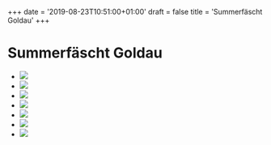 +++
date = '2019-08-23T10:51:00+01:00'
draft = false
title = 'Summerfäscht Goldau'
+++

# Summerfäscht Goldau

* ![](http://tambourenarthgoldau.ch/wp-content/uploads/2019/08/DSC1574-1024x683.jpg)
* ![](http://tambourenarthgoldau.ch/wp-content/uploads/2019/08/DSC1571-1024x683.jpg)
* ![](http://tambourenarthgoldau.ch/wp-content/uploads/2019/08/DSC1566-1024x683.jpg)
* ![](http://tambourenarthgoldau.ch/wp-content/uploads/2019/08/DSC1565-1024x683.jpg)
* ![](http://tambourenarthgoldau.ch/wp-content/uploads/2019/08/DSC1562-1024x683.jpg)
* ![](http://tambourenarthgoldau.ch/wp-content/uploads/2019/08/DSC1561-1024x683.jpg)
* ![](http://tambourenarthgoldau.ch/wp-content/uploads/2019/08/DSC1559-1024x683.jpg)
